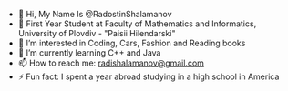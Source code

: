 - 👋 Hi, My Name Is @RadostinShalamanov
- 📓 First Year Student at Faculty of Mathematics and Informatics, University of Plovdiv - "Paisii Hilendarski"
- 👀 I’m interested in Coding, Cars, Fashion and Reading books
- 🌱 I’m currently learning C++ and Java
- 📫 How to reach me: radishalamanov@gmail.com
- ⚡ Fun fact: I spent a year abroad studying in a high school in America

<!---
RadostinShalamanov/RadostinShalamanov is a ✨ special ✨ repository because its `README.md` (this file) appears on your GitHub profile.
You can click the Preview link to take a look at your changes.
--->
